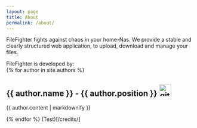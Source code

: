 ```yaml
---
layout: page
title: About
permalink: /about/
---
```


FileFighter fights against chaos in your home-Nas.
We provide a stable and clearly structured web application, to upload, download and manage your files.

FileFighter is developed by:  
{% for author in site.authors %}
  <h2>{{ author.name }} - {{ author.position }} <a href="{{ author.github }}" target="_blank"><img alt="githublogo" src="https://github.githubassets.com/favicons/favicon-dark.png" width="32" height="32" /></a></h2>
  <p>{{ author.content | markdownify }}</p>
{% endfor %}
(Test)[/credits/]